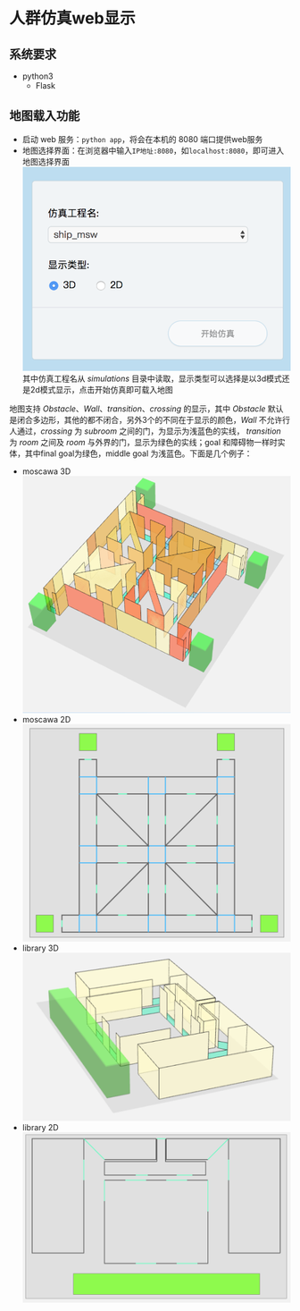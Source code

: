 # 人群仿真web显示

## 系统要求

- python3
    - Flask

## 地图载入功能

- 启动 web 服务：`python app`，将会在本机的 8080 端口提供web服务
- 地图选择界面：在浏览器中输入`IP地址:8080`，如`localhost:8080`，即可进入地图选择界面
![map select](readme_imgs/map_select.png)
其中仿真工程名从 *simulations* 目录中读取，显示类型可以选择是以3d模式还是2d模式显示，点击开始仿真即可载入地图

地图支持 *Obstacle*、*Wall*、*transition*、*crossing* 的显示，其中 *Obstacle* 默认是闭合多边形，其他的都不闭合，另外3个的不同在于显示的颜色，*Wall* 不允许行人通过，*crossing* 为 *subroom* 之间的门，为显示为浅蓝色的实线， *transition* 为 *room* 之间及 *room* 与外界的门，显示为绿色的实线；goal 和障碍物一样时实体，其中final goal为绿色，middle goal 为浅蓝色。下面是几个例子：

- moscawa 3D
![moscawa 3D](readme_imgs/moscawa-3d.png)
- moscawa 2D
![moscawa 2D](readme_imgs/moscawa-2d.png)
- library 3D
![library 3D](readme_imgs/libreCad-3d.png)
- library 2D
![library 2D](readme_imgs/libreCad-2d.png)

